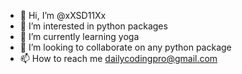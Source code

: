 - 👋 Hi, I’m @xXSD11Xx
- 👀 I’m interested in python packages
- 🌱 I’m currently learning yoga
- 💞️ I’m looking to collaborate on any python package
- 📫 How to reach me dailycodingpro@gmail.com

<!---
xXSD11Xx/xXSD11Xx is a ✨ special ✨ repository because its `README.md` (this file) appears on your GitHub profile.
You can click the Preview link to take a look at your changes.
--->
